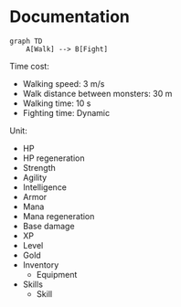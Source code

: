# Documentation

```mermaid
graph TD
    A[Walk] --> B[Fight]
```

Time cost:

- Walking speed: 3 m/s
- Walk distance between monsters: 30 m
- Walking time: 10 s
- Fighting time: Dynamic

Unit:

- HP
- HP regeneration
- Strength
- Agility
- Intelligence
- Armor
- Mana
- Mana regeneration
- Base damage
- XP
- Level
- Gold
- Inventory
  - Equipment
- Skills
  - Skill
